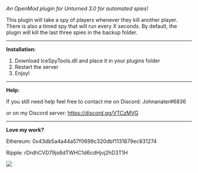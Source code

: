 *An OpenMod plugin for Unturned 3.0 for automated spies!*

This plugin will take a spy of players whenever they kill another player.
There is also a timed spy that will run every X seconds.
By default, the plugin will kill the last three spies in the backup folder.

---

**Installation:**

1. Download IceSpyTools.dll and place it in your plugins folder
2. Restart the server
5. Enjoy!
	
---

**Help:**

If you still need help feel free to contact me on Discord: Johnanater#6836

or on my Discord server: https://discord.gg/VTCzMVG

---	

**Love my work?**

Ethereum: 0x43db5a4a44a57f0699c320dbf1131879ec831274

Ripple: rDrdhCVD79js6dTWHC1d6cdHjvj2hD3T1H

[![](https://www.paypalobjects.com/webstatic/en_US/btn/btn_donate_cc_147x47.png)](https://www.paypal.com/cgi-bin/webscr?cmd=_s-xclick&hosted_button_id=7QEHYC457X5SW)
